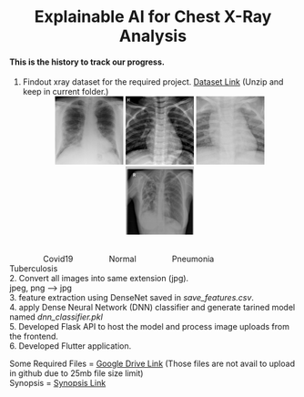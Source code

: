 # <center>Explainable AI for Chest X-Ray Analysis</center>
#### This is the history to track our progress.

1. Findout xray dataset for the required project. [Dataset Link](https://www.kaggle.com/datasets/jtiptj/chest-xray-pneumoniacovid19tuberculosis) (Unzip and keep in current folder.)
   <br>
   <center>
       <img src="sample/cov.jpg" style="width:120px; height:120px; object-fit:cover;">
       <img src="sample/nor.jpeg" style="width:120px; height:120px; object-fit:cover;">
       <img src="sample/pnu.jpeg" style="width:120px; height:120px; object-fit:cover;">
       <img src="sample/tub.png" style="width:120px; height:120px; object-fit:cover;">
   </center>
   <br>
$~~~~~~~~~~~~~~$   Covid19   $~~~~~~~~~~~~~~$   Normal  $~~~~~~~~~~~~~~$   Pneumonia  $~~~~~~~~~~~~~~$  Tuberculosis
   <br>
2. Convert all images into same extension (jpg).
   <br>
   jpeg, png  --> jpg
   <br>
3. feature extraction using DenseNet saved in *save_features.csv*.
   <br>
4. apply Dense Neural Network (DNN) classifier and generate tarined model named *dnn_classifier.pkl*
   <br>
5. Developed Flask API to host the model and process image uploads from the frontend.
   <br>
6. Developed Flutter application.


Some Required Files = [Google Drive Link](https://drive.google.com/drive/folders/1BbfmUoDlft2BvakvLJ5ndcyxdFIJBOtK?usp=sharing)
(Those files are not avail to upload in github due to 25mb file size limit)
<br>
Synopsis = [Synopsis Link](https://docs.google.com/document/d/18XfKxOg3DjI4eGJylRlYDwl0LCKnNFPAOzQR8jQtn5g/edit?tab=t.0)
